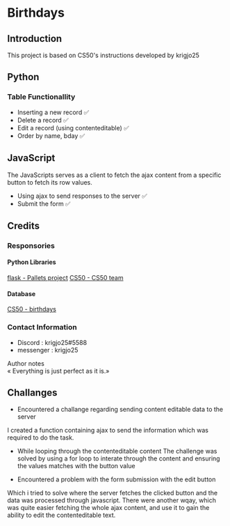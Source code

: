 # Birthdays

## Introduction

This project is based on CS50's instructions developed by krigjo25

## Python

### Table Functionallity

- Inserting a new record ✅
-   Delete a record ✅
-   Edit a record (using contenteditable)  ✅
-   Order by name, bday ✅

## JavaScript

The JavaScripts serves as a client to fetch the ajax content from a specific button to fetch its row values.

-   Using ajax to send responses to the server ✅
-   Submit the form ✅

## Credits

### Responsories

#### Python Libraries

[flask - Pallets project](https://github.com/pallets)
[CS50 - CS50 team](https://cs50.harvard.edu/x/2024/)

#### Database

[CS50 - birthdays]()


### Contact Information

-   Discord : krigjo25#5588
-   messenger : krigjo25

Author notes<br>
« Everything is just perfect as it is.»

## Challanges

- Encountered a challange regarding sending content editable data to the server

I created a function containing ajax to send the information which was required to do the task.

- While looping through the contenteditable content
The challenge was solved by using a for loop to interate through the content and ensuring the values matches with the button value

- Encountered a problem with the form submission with the edit button

Which i tried to solve where the server fetches the clicked button and the data was processed through javascript.
There were another wqay, which was quite easier fetching the whole ajax content, and use it to gain the ability to edit the contenteditable text.
